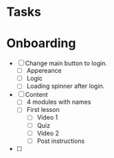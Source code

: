 # Tasks

# Onboarding

- [ ] Change main button to login.
    - [ ] Appereance
    - [ ] Logic
    - [ ] Loading spinner after login.

- [ ] Content
    - [ ] 4 modules with names
    - [ ] First lesson
        - [ ] Video 1
        - [ ] Quiz
        - [ ] Video 2
        - [ ] Post instructions

- [ ] 
